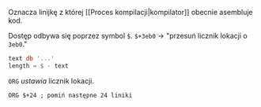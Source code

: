 Oznacza linijkę z której [[Proces kompilacji|kompilator]] obecnie asembluje kod.

Dostęp odbywa się poprzez symbol `$`.
`$+3eb0` -> "przesuń licznik lokacji o `3eb0`."

```asm
text db '...'
length = $ - text
```

`ORG` *ustawia* licznik lokacji.
```
ORG $+24 ; pomiń następne 24 liniki
```
